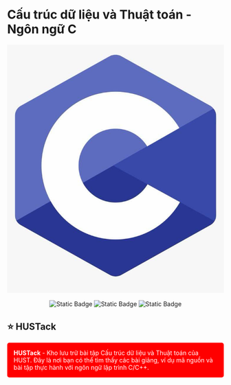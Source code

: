 # Cấu trúc dữ liệu và Thuật toán - Ngôn ngữ C

<div align="center">

  ![Logo](logo.png)

</div>

<p align="center">
  <img alt="Static Badge" src="https://img.shields.io/badge/HUST-course-blue?labelColor=365486&color=DCF2F1">
  <img alt="Static Badge" src="https://img.shields.io/badge/open_source-for_education-blue?labelColor=365486&color=DCF2F1">
  <img alt="Static Badge" src="https://img.shields.io/badge/newbie-learn_to_code-blue?labelColor=365486&color=DCF2F1">
</p>

## ⭐ HUSTack

<div style="background-color: red; color: white; padding: 15px; border-radius: 5px;">
    <strong>HUSTack</strong> - Kho lưu trữ bài tập Cấu trúc dữ liệu và Thuật toán của HUST. Đây là nơi bạn có thể tìm thấy các bài giảng, ví dụ mã nguồn và bài tập thực hành với ngôn ngữ lập trình C/C++.
</div>
